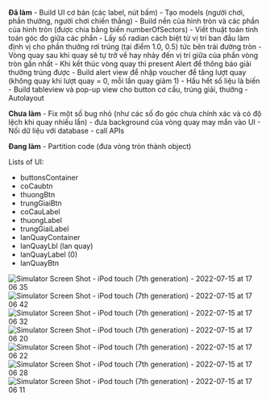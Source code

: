 **Đã làm**
    - Build UI cơ bản (các label, nút bấm)
    - Tạo models (người chơi, phần thưởng, người chơi chiến thắng)
    - Build nền của hình tròn và các phần của hình tròn (được chia bằng biến numberOfSectors)
    - Viết thuật toán tính toán góc đo giữa các phần
    - Lấy số radian cách biệt từ vị trí ban đầu làm định vị cho phần thưởng rơi trúng (tại điểm 1.0, 0.5) tức bên trái đường tròn
    - Vòng quay sau khi quay sẽ tự trở về hay nhảy đến vị trí giữa của phần vòng tròn gần nhất
    - Khi kết thúc vòng quay thì present Alert để thông báo giải thưởng trúng được
    - Build alert view để nhập voucher để tăng lượt quay (không quay khi lượt quay = 0, mỗi lần quay giảm 1)
    - Hầu hết số liệu là biến
    - Build tableview và pop-up view cho button cơ cấu, trúng giải, thưởng
    - Autolayout

**Chưa làm**
    - Fix một số bug nhỏ (như các số đo góc chưa chính xác và có độ lệch khi quay nhiều lần)
    - đưa background của vòng quay may mắn vào UI
    - Nối dữ liệu với database
    - call APIs

**Đang làm**
    - Partition code (đưa vòng tròn thành object)

Lists of UI:
- buttonsContainer
- coCaubtn
- thuongBtn
- trungGiaiBtn
- coCauLabel
- thuongLabel
- trungGiaiLabel
- lanQuayContainer
- lanQuayLbl (lan quay)
- lanQuayLabel (0)
- lanQuayBtn

![Simulator Screen Shot - iPod touch (7th generation) - 2022-07-15 at 17 06 35](https://user-images.githubusercontent.com/91571142/179202883-27d6f3c3-5ccd-45b3-a795-2148ed3ca4a5.png)
![Simulator Screen Shot - iPod touch (7th generation) - 2022-07-15 at 17 06 42](https://user-images.githubusercontent.com/91571142/179202889-2ba935f9-768b-4fc4-83fc-0bf8ea1baa7a.png)
![Simulator Screen Shot - iPod touch (7th generation) - 2022-07-15 at 17 06 32](https://user-images.githubusercontent.com/91571142/179202896-e36055fb-38c5-4e33-92eb-79485b99e1e3.png)
![Simulator Screen Shot - iPod touch (7th generation) - 2022-07-15 at 17 06 20](https://user-images.githubusercontent.com/91571142/179202898-6aba9b8a-d6a6-4579-9b60-56934f4f8f35.png)
![Simulator Screen Shot - iPod touch (7th generation) - 2022-07-15 at 17 06 22](https://user-images.githubusercontent.com/91571142/179202901-d090b404-a4f7-4013-a3bf-99a505796496.png)
![Simulator Screen Shot - iPod touch (7th generation) - 2022-07-15 at 17 06 28](https://user-images.githubusercontent.com/91571142/179202903-eb05c611-fd23-4674-805a-573096986e00.png)
![Simulator Screen Shot - iPod touch (7th generation) - 2022-07-15 at 17 06 11](https://user-images.githubusercontent.com/91571142/179202909-03a05efa-c0d8-41d5-be42-4cd5f842321a.png)
